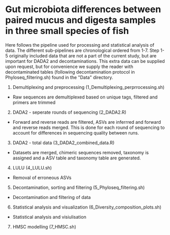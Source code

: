 # Gut microbiota differences between paired mucus and digesta samples in three small species of fish

Here follows the pipeline used for processing and statistical analysis of data. The different sub-pipelines are chronological ordered from 1-7. Step 1-5 originally included data that are not a part of the current study, but are important for DADA2 and decontaminations. This extra data can be supplied upon request, but for convenience we supply the reader with decontaminated tables (following decontamination protocol in Phyloseq_filtering.sh) found in the "Data" directory. 


1. Demultiplexing and preprocessing (1_Demultiplexing_perprrocessing.sh)
- Raw sequences are demultiplexed based on unique tags, filtered and primers are trimmed

2. DADA2 - seperate rounds of sequencing (2_DADA2.R)
- Forward and reverse reads are filtered, ASVs are inferrred and forward and reverse reads merged. This is done for each round of sequencing to account for differences in sequencing quality between runs. 

3. DADA2 - total data (3_DADA2_combined_data.R)
- Datasets are merged, chimeric sequences removed, taxonomy is assigned and a ASV table and taxonomy table are generated.

4. LULU (4_LULU.sh)
- Removal of erroneous ASVs

5. Decontamination, sorting and filtering (5_Phyloseq_filtering.sh)
- Decontamination and filtering of data

6. Statistical analysis and visualization (6_Diversity_composition_plots.sh)
- Statistical analysis and visiulisation 

7. HMSC modelling (7_HMSC.sh)

